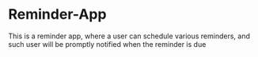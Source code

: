 # Reminder-App
This is a reminder app, where a user can schedule various reminders, and such user will be promptly notified when the reminder is due

